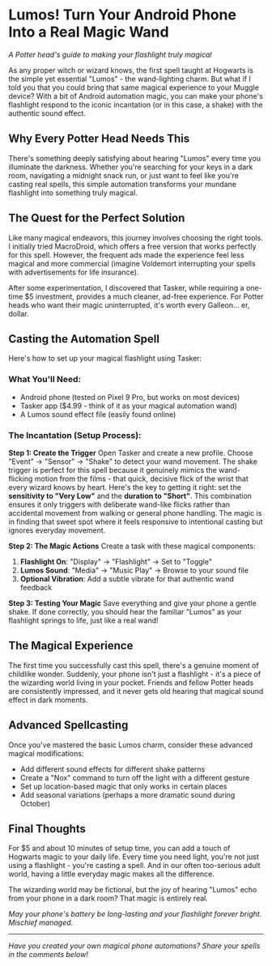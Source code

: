 # Lumos! Turn Your Android Phone Into a Real Magic Wand

*A Potter head's guide to making your flashlight truly magical*

As any proper witch or wizard knows, the first spell taught at Hogwarts is the simple yet essential "Lumos" - the wand-lighting charm. But what if I told you that you could bring that same magical experience to your Muggle device? With a bit of Android automation magic, you can make your phone's flashlight respond to the iconic incantation (or in this case, a shake) with the authentic sound effect.

## Why Every Potter Head Needs This

There's something deeply satisfying about hearing "Lumos" every time you illuminate the darkness. Whether you're searching for your keys in a dark room, navigating a midnight snack run, or just want to feel like you're casting real spells, this simple automation transforms your mundane flashlight into something truly magical.

## The Quest for the Perfect Solution

Like many magical endeavors, this journey involves choosing the right tools. I initially tried MacroDroid, which offers a free version that works perfectly for this spell. However, the frequent ads made the experience feel less magical and more commercial (imagine Voldemort interrupting your spells with advertisements for life insurance).

After some experimentation, I discovered that Tasker, while requiring a one-time $5 investment, provides a much cleaner, ad-free experience. For Potter heads who want their magic uninterrupted, it's worth every Galleon... er, dollar.

## Casting the Automation Spell

Here's how to set up your magical flashlight using Tasker:

### What You'll Need:
- Android phone (tested on Pixel 9 Pro, but works on most devices)
- Tasker app ($4.99 - think of it as your magical automation wand)
- A Lumos sound effect file (easily found online)

### The Incantation (Setup Process):

**Step 1: Create the Trigger**
Open Tasker and create a new profile. Choose "Event" → "Sensor" → "Shake" to detect your wand movement. The shake trigger is perfect for this spell because it genuinely mimics the wand-flicking motion from the films - that quick, decisive flick of the wrist that every wizard knows by heart. Here's the key to getting it right: set the **sensitivity to "Very Low"** and the **duration to "Short"**. This combination ensures it only triggers with deliberate wand-like flicks rather than accidental movement from walking or general phone handling. The magic is in finding that sweet spot where it feels responsive to intentional casting but ignores everyday movement.

**Step 2: The Magic Actions**
Create a task with these magical components:
1. **Flashlight On**: "Display" → "Flashlight" → Set to "Toggle"
2. **Lumos Sound**: "Media" → "Music Play" → Browse to your sound file
3. **Optional Vibration**: Add a subtle vibrate for that authentic wand feedback

**Step 3: Testing Your Magic**
Save everything and give your phone a gentle shake. If done correctly, you should hear the familiar "Lumos" as your flashlight springs to life, just like a real wand!

## The Magical Experience

The first time you successfully cast this spell, there's a genuine moment of childlike wonder. Suddenly, your phone isn't just a flashlight - it's a piece of the wizarding world living in your pocket. Friends and fellow Potter heads are consistently impressed, and it never gets old hearing that magical sound effect in dark moments.

## Advanced Spellcasting

Once you've mastered the basic Lumos charm, consider these advanced magical modifications:
- Add different sound effects for different shake patterns
- Create a "Nox" command to turn off the light with a different gesture
- Set up location-based magic that only works in certain places
- Add seasonal variations (perhaps a more dramatic sound during October)

## Final Thoughts

For $5 and about 10 minutes of setup time, you can add a touch of Hogwarts magic to your daily life. Every time you need light, you're not just using a flashlight - you're casting a spell. And in our often too-serious adult world, having a little everyday magic makes all the difference.

The wizarding world may be fictional, but the joy of hearing "Lumos" echo from your phone in a dark room? That magic is entirely real.

*May your phone's battery be long-lasting and your flashlight forever bright. Mischief managed.*

---

*Have you created your own magical phone automations? Share your spells in the comments below!*